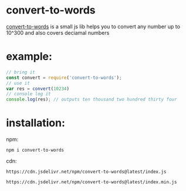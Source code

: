# convert-to-words
[convert-to-words](https://github.com/AliBasicCoder/convert-to-words/) is a small js lib helps you to convert any number up
to 10^300 and also covers deciamal numbers 

# example:
```js
// bring it
const convert = require('convert-to-words');
// use it
var res = convert(10234)
// console log it
console.log(res); // outputs ten thousand two hundred thirty four
```
# installation:
npm:
```shell
npm i convert-to-words
```
cdn:
```
https://cdn.jsdelivr.net/npm/convert-to-words@latest/index.js
```
```
https://cdn.jsdelivr.net/npm/convert-to-words@latest/index.min.js
```
